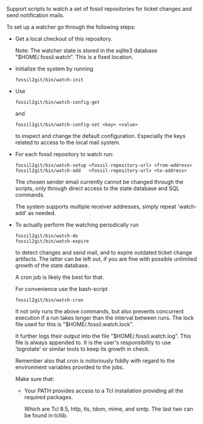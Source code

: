 
Support scripts to watch a set of fossil repositories for ticket
changes and send notification mails.

To set up a watcher go through the following steps:

  *  Get a local checkout of this repository.

     Note: The watcher state is stored in the sqlite3 database
     "$HOME/.fossil.watch". This is a fixed location.

  *  Initialize the system by running

     ```
     fossil2git/bin/watch-init
     ```

  *  Use

     ```
     fossil2git/bin/watch-config-get
     ```

     and

     ```
     fossil2git/bin/watch-config-set <key> <value>
     ```

     to inspect and change the default configuration. Especially the
     keys related to access to the local mail system.


  *  For each fossil repository to watch run:

     ```
     fossil2git/bin/watch-setup <fossil-repository-url> <from-address>
     fossil2git/bin/watch-add   <fossil-repository-url> <to-address>
     ```

     The chosen sender email currently cannot be changed through the
     scripts, only through direct access to the state database and SQL
     commands.

     The system supports multiple receiver addresses, simply repeat
     'watch-add' as needed.

  *  To actually perform the watching periodically run

     ```
     fossil2git/bin/watch-do
     fossil2git/bin/watch-expire
     ```

     to detect changes and send mail, and to expire outdated ticket
     change artifacts. The latter can be left out, if you are fine
     with possible unlimited growth of the state database.

     A cron job is likely the best for that.

     For convenience use the bash-script

     ```
     fossil2git/bin/watch-cron
     ```

     It not only runs the above commands, but also prevents concurrent
     execution if a run takes longer than the interval between runs.
     The lock file used for this is "$HOME/.fossil.watch.lock".

     It further logs their output into the file "$HOME/.fossil.watch.log".
     This file is always appended to. It is the user's responsibility
     to use 'logrotate' or similar tools to keep its growth in check.


     Remember also that cron is notoriously fiddly with regard to the
     environment variables provided to the jobs.

     Make sure that:

     - Your PATH provides access to a Tcl installation providing all
       the required packages.

       Which are Tcl 8.5, http, tls, tdom, mime, and smtp.
       The last two can be found in tcllib.
